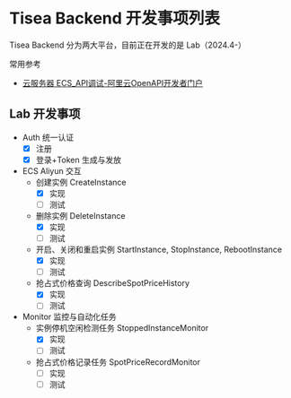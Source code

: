 # Tisea Backend 开发事项列表

Tisea Backend 分为两大平台，目前正在开发的是 Lab（2024.4-）

常用参考

- [云服务器 ECS_API调试-阿里云OpenAPI开发者门户](https://api.aliyun.com/api/Ecs/2014-05-26)

## Lab 开发事项

- Auth 统一认证
  - [x] 注册
  - [x] 登录+Token 生成与发放
- ECS Aliyun 交互
  - 创建实例 CreateInstance
    - [x] 实现
    - [ ] 测试
  - 删除实例 DeleteInstance
    - [x] 实现
    - [ ] 测试
  - 开启、关闭和重启实例 StartInstance, StopInstance, RebootInstance
    - [x] 实现
    - [ ] 测试
  - 抢占式价格查询 DescribeSpotPriceHistory
    - [x] 实现
    - [ ] 测试
- Monitor 监控与自动化任务
  - 实例停机空闲检测任务 StoppedInstanceMonitor
    - [x] 实现
    - [ ] 测试
  - 抢占式价格记录任务 SpotPriceRecordMonitor
    - [ ] 实现
    - [ ] 测试